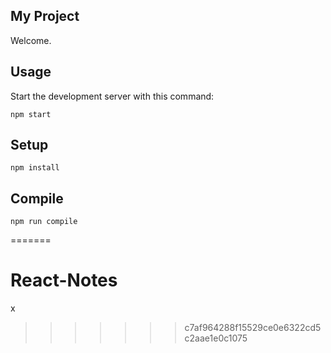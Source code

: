 My Project
---
 
Welcome.
 
 
 
Usage
---
 
Start the development server with this command:
 
```
npm start
```
 
 
 
Setup
---
 
```
npm install
```
 
 
 
Compile
---
 
```
npm run compile
```
=======
# React-Notes
x
>>>>>>> c7af964288f15529ce0e6322cd5c2aae1e0c1075
